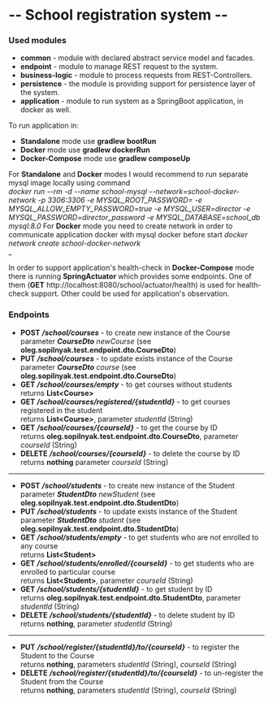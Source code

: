 # -- School registration system --

### Used modules
* **common** - module with declared abstract service model and facades.
* **endpoint** - module to manage REST request to the system. 
* **business-logic** - module to process requests from REST-Controllers.
* **persistence** - the module is providing support for persistence layer of the system.
* **application** - module to run system as a SpringBoot application, in docker as well.

To run application in:
* **Standalone** mode use **gradlew bootRun**
* **Docker** mode use **gradlew dockerRun**
* **Docker-Compose** mode use **gradlew composeUp**

For **Standalone** and **Docker** modes I would recommend to run separate mysql image locally using command<BR>
_docker run --rm -d --name school-mysql --network=school-docker-network -p 3306:3306 -e MYSQL_ROOT_PASSWORD= -e MYSQL_ALLOW_EMPTY_PASSWORD=true -e MYSQL_USER=director -e MYSQL_PASSWORD=director_password -e MYSQL_DATABASE=school_db mysql:8.0_
For **Docker** mode you need to create network in order to communicate application docker with mysql docker before start 
_docker network create school-docker-network_<BR>_

In order to support application's health-check in **Docker-Compose** mode there is running **SpringActuator** which provides some endpoints.
One of them (**GET** http://localhost:8080/school/actuator/health) is used for health-check support.
Other could be used for application's observation.

### Endpoints
* **POST** **_/school/courses_** - to create new instance of the Course<BR>
  parameter _**CourseDto** newCourse_ (see **oleg.sopilnyak.test.endpoint.dto.CourseDto**)
* **PUT** **_/school/courses_** - to update exists instance of the Course<BR>
  parameter _**CourseDto** course_ (see **oleg.sopilnyak.test.endpoint.dto.CourseDto**)
* **GET** **_/school/courses/empty_** - to get courses without students<BR>returns **List&lt;Course&gt;**
* **GET** **_/school/courses/registered/{studentId}_** - to get courses registered in the student<BR>returns **List&lt;Course&gt;**,  parameter _studentId_ (String)
* **GET** **_/school/courses/{courseId}_** - to get the course by ID<BR>returns **oleg.sopilnyak.test.endpoint.dto.CourseDto**, parameter _courseId_ (String)
* **DELETE** **_/school/courses/{courseId}_** - to delete the course by ID<BR>returns **nothing**
  parameter _courseId_ (String)
--------------------------------------------------------------------
* **POST** **_/school/students_** - to create new instance of the Student<BR>
  parameter _**StudentDto** newStudent_ (see **oleg.sopilnyak.test.endpoint.dto.StudentDto**)
* **PUT** **_/school/students_** - to update exists instance of the Student<BR>
  parameter _**StudentDto** student_ (see **oleg.sopilnyak.test.endpoint.dto.StudentDto**)
* **GET** **_/school/students/empty_** - to get students who are not enrolled to any course<BR>
  returns **List&lt;Student&gt;**
* **GET** **_/school/students/enrolled/{courseId}_** - to get students who are enrolled to particular course<BR>
  returns **List&lt;Student&gt;**, parameter _courseId_ (String)
* **GET** **_/school/students/{studentId}_** - to get student by ID<BR>
  returns **oleg.sopilnyak.test.endpoint.dto.StudentDto**, parameter _studentId_ (String)
* **DELETE** **_/school/students/{studentId}_** - to delete student by ID<BR>
  returns **nothing**, parameter _studentId_ (String)
--------------------------------------------------------------------
* **PUT** **_/school/register/{studentId}/to/{courseId}_** - to register the Student to the Course<BR>
  returns **nothing**, parameters _studentId_ (String), _courseId_ (String) 
* **DELETE** **_/school/register/{studentId}/to/{courseId}_** - to un-register the Student from the Course<BR>
  returns **nothing**, parameters _studentId_ (String), _courseId_ (String) 
